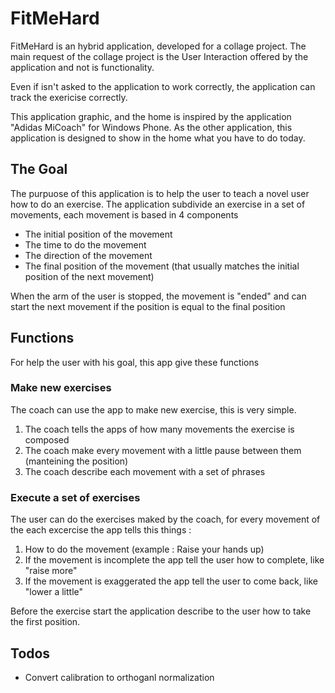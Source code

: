 # FitMeHard

FitMeHard is an hybrid application, developed for a collage project.
The main request of the collage project is the User Interaction offered by the application and not is functionality.

Even if isn't asked to the application to work correctly, the application can track the exericise correctly.

This application graphic, and the home is inspired by the application "Adidas MiCoach" for Windows Phone. As the other application, this application is designed to show in the home what you have to do today.


## The Goal

The purpuose of this application is to help the user to teach a novel user how to do an exercise.
The application subdivide an exercise in a set of movements, each movement is based in 4 components

  - The initial position of the movement
  - The time to do the movement
  - The direction of the movement
  - The final position of the movement (that usually matches the initial position of the next movement)

When the arm of the user is stopped, the movement is "ended" and can start the next movement if the position is equal to the final position


## Functions

For help the user with his goal, this app give these functions

### Make new exercises

The coach can use the app to make new exercise, this is very simple.

1. The coach tells the apps of how many movements the exercise is composed
2. The coach make every movement with a little pause between them (manteining the position)
3. The coach describe each movement with a set of phrases

### Execute a set of exercises

The user can do the exercises maked by the coach, for every movement of the each excercise the app tells this things :

1. How to do the movement (example : Raise your hands up)
2. If the movement is incomplete the app tell the user how to complete, like "raise more"
3. If the movement is exaggerated the app tell the user to come back, like "lower a little"

Before the exercise start the application describe to the user how to take the first position.

## Todos

 - Convert calibration to orthoganl normalization
